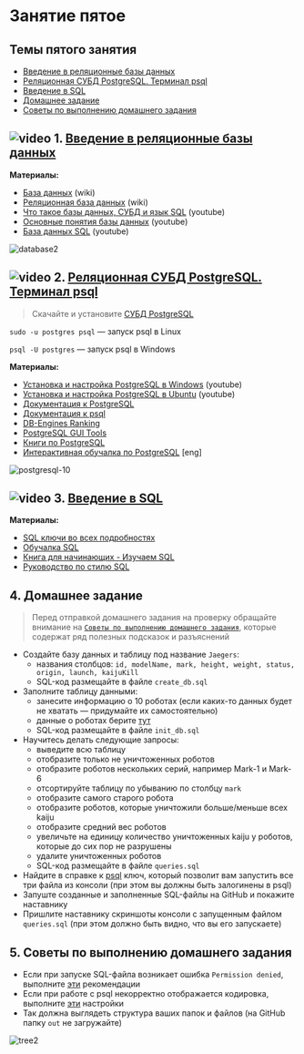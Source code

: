 # Занятие пятое

## Темы пятого занятия
- [Введение в реляционные базы данных](#1)
- [Реляционная СУБД PostgreSQL. Терминал psql](#2)
- [Введение в SQL](#3)
- [Домашнее задание](#4)
- [Советы по выполнению домашнего задания](#5)

## ![video](https://user-images.githubusercontent.com/29703461/81982928-d556fb00-9632-11ea-9794-ea198832d674.png) <a name="1">1. [Введение в реляционные базы данных](https://drive.google.com/file/d/16JpQcAwKyhFQkh0D6et2RMVXx2fUFBkc/view?usp=sharing)</a>

**Материалы:**
- [База данных](https://ru.wikipedia.org/wiki/База_данных) (wiki)
- [Реляционная база данных](https://ru.wikipedia.org/wiki/Реляционная_база_данных) (wiki)
- [Что такое базы данных, СУБД и язык SQL](https://youtu.be/GbogxIMRy-o) (youtube)
- [Основные понятия базы данных](https://youtu.be/pHjGiwhitwQ) (youtube)
- [База данных SQL](https://youtu.be/kUFDvZVETKM) (youtube)

![database2](https://user-images.githubusercontent.com/29703461/40881632-64b2d3a4-66d4-11e8-842e-366d29c783f2.png)

## ![video](https://user-images.githubusercontent.com/29703461/81982928-d556fb00-9632-11ea-9794-ea198832d674.png) <a name="2">2. [Реляционная СУБД PostgreSQL. Терминал psql](https://drive.google.com/file/d/1GQulzZEjzfvbOVcK7rXagprbpkMm0rg5/view?usp=sharing)</a>
> Скачайте и установите [СУБД PostgreSQL](https://www.postgresql.org/download)

`sudo -u postgres psql` — запуск psql в Linux

`psql -U postgres` — запуск psql в Windows 

**Материалы:**
- [Установка и настройка PostgreSQL в Windows](https://youtu.be/oEi5IUgxaU0) (youtube)
- [Установка и настройка PostgreSQL в Ubuntu](https://youtu.be/Y6df2liHjlg) (youtube)
- [Документация к PostgreSQL](https://postgrespro.ru/docs/postgresql/13/index)
- [Документация к psql](https://postgrespro.ru/docs/postgresql/10/app-psql) 
- [DB-Engines Ranking](https://db-engines.com/en/ranking)
- [PostgreSQL GUI Tools](https://wiki.postgresql.org/wiki/Community_Guide_to_PostgreSQL_GUI_Tools)
- [Книги по PostgreSQL](https://postgrespro.ru/education/books)
- [Интерактивная обучалка по PostgreSQL](https://www.pgexercises.com/) [eng]

![postgresql-10](https://user-images.githubusercontent.com/29703461/40881654-c0325af6-66d4-11e8-9a40-b7de3fb24f7b.png)

## ![video](https://user-images.githubusercontent.com/29703461/81982928-d556fb00-9632-11ea-9794-ea198832d674.png) <a name="3">3. [Введение в SQL](https://drive.google.com/file/d/1NTxcqFXVFgEHcQGNhX8GkchXgdvFs-g3/view?usp=sharing)</a>

**Материалы:**
- [SQL ключи во всех подробностях](https://habr.com/company/oleg-bunin/blog/348172/)
- [Обучалка SQL](http://www.sql-ex.ru/)
- [Книга для начинающих - Изучаем SQL](https://www.ozon.ru/context/detail/id/7246798/)
- [Руководство по стилю SQL](https://www.sqlstyle.guide/ru/)

## <a name="4">4. Домашнее задание</a>

> Перед отправкой домашнего задания на проверку обращайте внимание на [`Советы по выполнению домашнего задания`](#5), которые содержат ряд полезных подсказок и разъяснений
- Создайте базу данных и таблицу под название `Jaegers`:  
  - названия столбцов: `id, modelName, mark, height, weight, status, origin, launch, kaijuKill`
  - SQL-код размещайте в файле `create_db.sql`
- Заполните таблицу данными:     
  - занесите информацию о 10 роботах (если каких-то данных будет не хватать — придумайте их самостоятельно)
  - данные о роботах берите [тут](http://pacificrim.wikia.com/wiki/Category:Jaegers)
  - SQL-код размещайте в файле `init_db.sql`
- Научитесь делать следующие запросы:
  - выведите всю таблицу
  - отобразите только не уничтоженных роботов
  - отобразите роботов нескольких серий, например Mark-1 и Mark-6
  - отсортируйте таблицу по убыванию по столбцу `mark`
  - отобразите самого старого робота
  - отобразите роботов, которые уничтожили больше/меньше всех kaiju
  - отобразите средний вес роботов
  - увеличьте на единицу количество уничтоженных kaiju у роботов, которые до сих пор не разрушены
  - удалите уничтоженных роботов
  - SQL-код размещайте в файле `queries.sql`
- Найдите в справке к [psql](https://postgrespro.ru/docs/postgresql/13/app-psql) ключ, который позволит вам запустить все три файла из консоли (при этом вы должны быть залогинены в psql)
- Запуште созданные и заполненные SQL-файлы на GitHub и покажите наставнику
- Пришлите наставнику скриншоты консоли с запущенным файлом `queries.sql` (при этом должно быть видно, что вы его запускаете)

## <a name="5">5. Советы по выполнению домашнего задания</a>
- Если при запуске SQL-файла возникает ошибка `Permission denied`, выполните [эти](https://dba.stackexchange.com/questions/29767/permission-denied-in-file-trying-to-import) рекомендации
- Если при работе с psql некорректно отображается кодировка, выполните [эти](https://iu5bmstu.ru/index.php?title=PostgreSQL_-_%D0%9A%D0%B8%D1%80%D0%B8%D0%BB%D0%BB%D0%B8%D1%86%D0%B0_%D0%B2_psql_%D0%BF%D0%BE%D0%B4_Windows) настройки
- Так должна выглядеть структура ваших папок и файлов (на GitHub папку `out` не загружайте)

![tree2](https://user-images.githubusercontent.com/29703461/169653431-2077ee1a-1d57-4c60-95cf-47e5701febd4.png)
